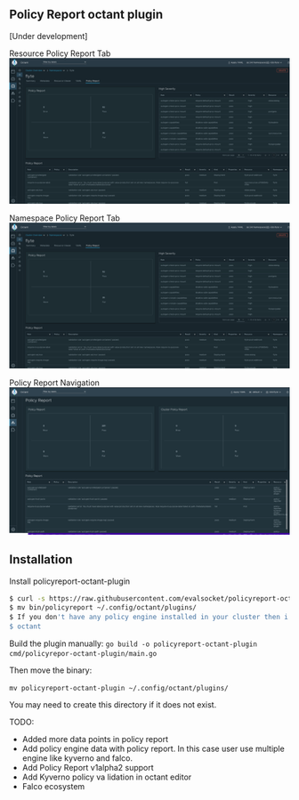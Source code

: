 ## Policy Report octant plugin 
[Under development]

Resource Policy Report Tab 
![alt text](./img/octant.png)

Namespace Policy Report Tab
![alt text](./img/octant-namespace.png)

Policy Report Navigation 
![alt text](./img/octant-cluster.png)
## Installation

Install policyreport-octant-plugin
```bash
$ curl -s https://raw.githubusercontent.com/evalsocket/policyreport-octant-plugin/master/install.sh | bash
$ mv bin/policyreport ~/.config/octant/plugins/
$ If you don't have any policy engine installed in your cluster then i will suggest you to install one who uses policy report. 
$ octant
```

Build the plugin manually:
`go build -o policyreport-octant-plugin  cmd/policyrepor-octant-plugin/main.go `
 
Then move the binary:

`mv policyreport-octant-plugin ~/.config/octant/plugins/`

You may need to create this directory if it does not exist.

TODO:
- Added more data points in policy report
- Add policy engine data with policy report. In this case user use multiple engine like kyverno and falco.
- Add Policy Report v1alpha2 support
- Add Kyverno policy va lidation in octant editor
- Falco ecosystem 
